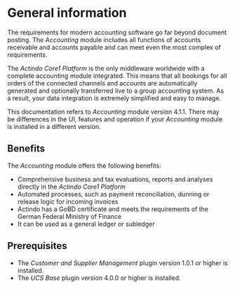 # General information

The requirements for modern accounting software go far beyond document posting. The *Accounting* module includes all functions of accounts receivable and accounts payable and can meet even the most complex of requirements.

The *Actindo Core1 Platform* is the only middleware worldwide with a complete accounting module integrated. This means that all bookings for all orders of the connected channels and accounts are automatically generated and optionally transferred live to a group accounting system. As a result, your data integration is extremely simplified and easy to manage.

This documentation refers to *Accounting* module version 4.1.1. There may be differences in the UI, features and operation if your *Accounting* module is installed in a different version.


## Benefits

The *Accounting* module offers the following benefits:
- Comprehensive business and tax evaluations, reports and analyses directly in the *Actindo Core1 Platform*  
- Automated processes, such as payment reconciliation, dunning or release logic for incoming invoices
- Actindo has a GoBD certificate and meets the requirements of the German Federal Ministry of Finance
- It can be used as a general ledger or subledger


## Prerequisites

- The *Customer and Supplier Management* plugin version 1.0.1 or higher is installed.
- The *UCS Base* plugin version 4.0.0 or higher is installed.
